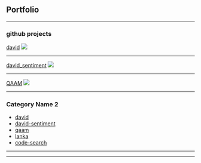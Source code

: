 ## Portfolio

---

### github projects

[david](/sample_page)
<img src="images/dummy_thumbnail.jpg?raw=true"/>

---
[david_sentiment](/pdf/sample_presentation.pdf)
<img src="images/dummy_thumbnail.jpg?raw=true"/>

---
[QAAM](http://example.com/)
<img src="images/dummy_thumbnail.jpg?raw=true"/>

---

### Category Name 2

- [david](http://example.com/)
- [david-sentiment](http://example.com/)
- [qaam](http://example.com/)
- [lanka](http://example.com/)
- [code-search](http://example.com/)

---




---
<!-- Remove above link if you don't want to attibute -->
